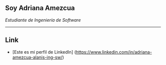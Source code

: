## Soy **Adriana Amezcua** 

_Estudiante de Ingeniería de Software_ 

****

## Link
* [Este es mi perfil de LinkedIn] (https://www.linkedin.com/in/adriana-amezcua-alanis-ing-sw/)
